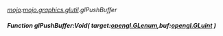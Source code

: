 _[mojo](../../modules/mojo/mojo-module.md):[mojo.graphics.glutil](../../modules/mojo/mojo-graphics-glutil.md).glPushBuffer_
##### Function glPushBuffer:Void( target:[opengl.GLenum](../../modules/opengl/opengl-glenum.md),buf:[opengl.GLuint](../../modules/opengl/opengl-gluint.md) )
